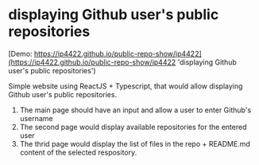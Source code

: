 # displaying Github user's public repositories

[Demo: https://ip4422.github.io/public-repo-show/ip4422](https://ip4422.github.io/public-repo-show/ip4422 'displaying Github user\'s public repositories')

Simple website using ReactJS + Typescript, that would allow displaying Github user's public repositories.

1. The main page should have an input and allow a user to enter Github's username
2. The second page would display available repositories for the entered user
3. The thrid page would display the list of files in the repo + README.md content of the selected respository.

